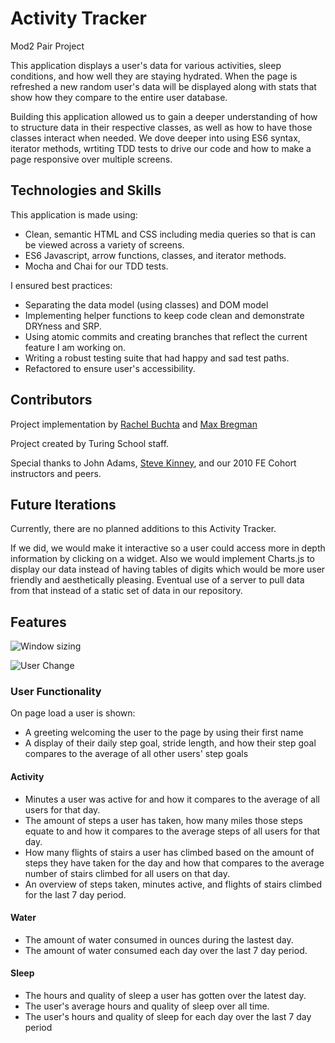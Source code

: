# Activity Tracker
 Mod2 Pair Project

This application displays a user's data for various activities, sleep conditions, and how well they are staying hydrated. When the page is refreshed a new random user's data will be displayed along with stats that show how they compare to the entire user database. 

Building this application allowed us to gain a deeper understanding of how to structure data in their respective classes, as well as how to have those classes interact when needed. We dove deeper into using ES6 syntax, iterator methods, wrtiting TDD tests to drive our code and how to make a page responsive over multiple screens.

## Technologies and Skills

This application is made using:
  * Clean, semantic HTML and CSS including media queries so that is can be viewed across a variety of screens.
  * ES6 Javascript, arrow functions, classes, and iterator methods.
  * Mocha and Chai for our TDD tests.

I ensured best practices:

  * Separating the data model (using classes) and DOM model
  * Implementing helper functions to keep code clean and demonstrate DRYness and SRP.
  * Using atomic commits and creating branches that reflect the current feature I am working on.
  * Writing a robust testing suite that had happy and sad test paths.
  * Refactored to ensure user's accessibility.
  
 ## Contributors
 
 Project implementation by [Rachel Buchta](https://github.com/rachelbuchta) and [Max Bregman](https://github.com/Max9545) 
 
 Project created by Turing School staff.
 
 Special thanks to John Adams, [Steve Kinney](https://github.com/stevekinney), and our 2010 FE Cohort instructors and peers.
 
 ## Future Iterations
 
 Currently, there are no planned additions to this Activity Tracker.
 
If we did, we would make it interactive so a user could access more in depth information by clicking on a widget. Also we would implement Charts.js to display our data instead of having tables of digits which would be more user friendly and aesthetically pleasing. Eventual use of a server to pull data from that instead of a static set of data in our repository.
 
 ## Features
 
![Window sizing](https://media.giphy.com/media/25ULMFmPK0ERLYHtKx/giphy.gif)

![User Change](https://media.giphy.com/media/GXXhxrWmPDRMGfVXC4/giphy.gif)

 ### User Functionality

On page load a user is shown:

* A greeting welcoming the user to the page by using their first name
* A display of their daily step goal, stride length, and how their step goal compares to the average of all other users' step goals

#### Activity

* Minutes a user was active for and how it compares to the average of all users for that day.
* The amount of steps a user has taken, how many miles those steps equate to and how it compares to the average steps of all users for that day.
* How many flights of stairs a user has climbed based on the amount of steps they have taken for the day and how that compares to the average number of stairs climbed for all users on that day.
* An overview of steps taken, minutes active, and flights of stairs climbed for the last 7 day period. 
 
#### Water

* The amount of water consumed in ounces during the lastest day.
* The amount of water consumed each day over the last 7 day period.

#### Sleep

* The hours and quality of sleep a user has gotten over the latest day.
* The user's average hours and quality of sleep over all time.
* The user's hours and quality of sleep for each day over the last 7 day period
